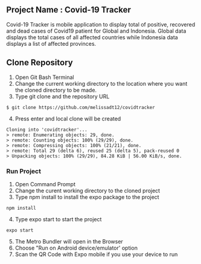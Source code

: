 ## Project Name : Covid-19 Tracker
Covid-19 Tracker is mobile application to display total of positive, recovered and dead cases of Covid19 patient for Global and Indonesia.
Global data displays the total cases of all affected countries while Indonesia data displays a list of affected provinces.

## Clone Repository
1. Open Git Bash Terminal
2. Change the current working directory to the location where you want the cloned directory to be made.
3. Type git clone and the repository URL

```
$ git clone https://github.com/melissadt12/covidtracker
```
4. Press enter and local clone will be created

```
Cloning into 'covidtracker'...
> remote: Enumerating objects: 29, done.
> remote: Counting objects: 100% (29/29), done.
> remote: Compressing objects: 100% (21/21), done.
> remote: Total 29 (delta 6), reused 25 (delta 5), pack-reused 0
> Unpacking objects: 100% (29/29), 84.28 KiB | 56.00 KiB/s, done.
```

### Run Project
1. Open Command Prompt
2. Change the curent working directory to the cloned project
3. Type npm install to install the expo package to the project

```
npm install
```

4. Type expo start to start the project

```
expo start
```

5. The Metro Bundler will open in the Browser
6. Choose "Run on Android device/emulator' option
7. Scan the QR Code with Expo mobile if you use your device to run
